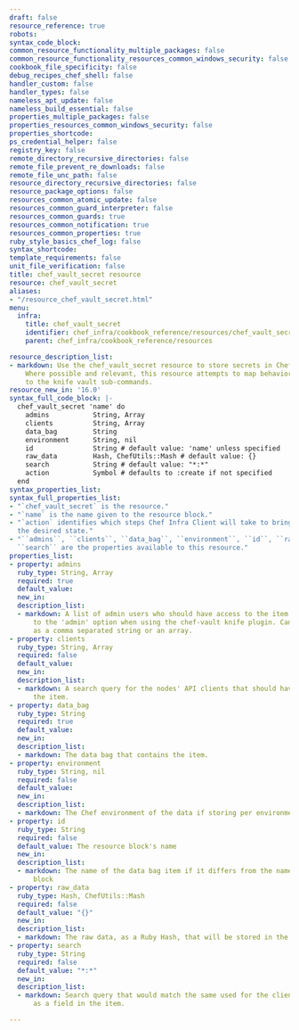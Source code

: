 ```yaml
---
draft: false
resource_reference: true
robots:
syntax_code_block:
common_resource_functionality_multiple_packages: false
common_resource_functionality_resources_common_windows_security: false
cookbook_file_specificity: false
debug_recipes_chef_shell: false
handler_custom: false
handler_types: false
nameless_apt_update: false
nameless_build_essential: false
properties_multiple_packages: false
properties_resources_common_windows_security: false
properties_shortcode:
ps_credential_helper: false
registry_key: false
remote_directory_recursive_directories: false
remote_file_prevent_re_downloads: false
remote_file_unc_path: false
resource_directory_recursive_directories: false
resource_package_options: false
resources_common_atomic_update: false
resources_common_guard_interpreter: false
resources_common_guards: true
resources_common_notification: true
resources_common_properties: true
ruby_style_basics_chef_log: false
syntax_shortcode:
template_requirements: false
unit_file_verification: false
title: chef_vault_secret resource
resource: chef_vault_secret
aliases:
- "/resource_chef_vault_secret.html"
menu:
  infra:
    title: chef_vault_secret
    identifier: chef_infra/cookbook_reference/resources/chef_vault_secret chef_vault_secret
    parent: chef_infra/cookbook_reference/resources

resource_description_list:
- markdown: Use the chef_vault_secret resource to store secrets in Chef Vault items.
    Where possible and relevant, this resource attempts to map behavior and functionality
    to the knife vault sub-commands.
resource_new_in: '16.0'
syntax_full_code_block: |-
  chef_vault_secret 'name' do
    admins           String, Array
    clients          String, Array
    data_bag         String
    environment      String, nil
    id               String # default value: 'name' unless specified
    raw_data         Hash, ChefUtils::Mash # default value: {}
    search           String # default value: "*:*"
    action           Symbol # defaults to :create if not specified
  end
syntax_properties_list:
syntax_full_properties_list:
- "`chef_vault_secret` is the resource."
- "`name` is the name given to the resource block."
- "`action` identifies which steps Chef Infra Client will take to bring the node into
  the desired state."
- "``admins``, ``clients``, ``data_bag``, ``environment``, ``id``, ``raw_data``, and
  ``search`` are the properties available to this resource."
properties_list:
- property: admins
  ruby_type: String, Array
  required: true
  default_value:
  new_in:
  description_list:
  - markdown: A list of admin users who should have access to the item. Corresponds
      to the 'admin' option when using the chef-vault knife plugin. Can be specified
      as a comma separated string or an array.
- property: clients
  ruby_type: String, Array
  required: false
  default_value:
  new_in:
  description_list:
  - markdown: A search query for the nodes' API clients that should have access to
      the item.
- property: data_bag
  ruby_type: String
  required: true
  default_value:
  new_in:
  description_list:
  - markdown: The data bag that contains the item.
- property: environment
  ruby_type: String, nil
  required: false
  default_value:
  new_in:
  description_list:
  - markdown: The Chef environment of the data if storing per environment values.
- property: id
  ruby_type: String
  required: false
  default_value: The resource block's name
  new_in:
  description_list:
  - markdown: The name of the data bag item if it differs from the name of the resource
      block
- property: raw_data
  ruby_type: Hash, ChefUtils::Mash
  required: false
  default_value: "{}"
  new_in:
  description_list:
  - markdown: The raw data, as a Ruby Hash, that will be stored in the item.
- property: search
  ruby_type: String
  required: false
  default_value: "*:*"
  new_in:
  description_list:
  - markdown: Search query that would match the same used for the clients, gets stored
      as a field in the item.

---
```

